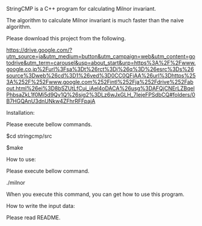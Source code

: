 StringCMP is a C++ program for calculating Milnor invariant.

The algorithm to calculate Milnor invariant is much faster than the naive algorithm.

Please download this project from the following.

https://drive.google.com/?utm_source=ja&utm_medium=button&utm_campaign=web&utm_content=gotodrive&utm_term=carousel&usp=about_start&urp=https%3A%2F%2Fwww.google.co.jp%2Furl%3Fsa%3Dt%26rct%3Dj%26q%3D%26esrc%3Ds%26source%3Dweb%26cd%3D1%26ved%3D0CC0QFjAA%26url%3Dhttps%253A%252F%252Fwww.google.com%252Fintl%252Fja%252Fdrive%252Fabout.html%26ei%3D8bSZUtLfCuj_iAel4oDACA%26usg%3DAFQjCNErLZBqelPhbsaZkL1f0Mi5d9Qy1Q%26sig2%3DLz6wJxGLH_7IejeFPSdbCQ#folders/0B7HGQAnU3dnUNkw4ZFhrRFFpajA

Installation:

Please execute bellow commands.

$cd stringcmp/src

$make

How to use:

Please execute bellow command.

./milnor

When you execute this command, you can get how to use this program.

How to write the input data:

Please read README.